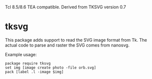 Tcl 8.5/8.6 TEA compatible. Derived from TKSVG version 0.7

tksvg
======

This package adds support to read the SVG image format from Tk.
The actual code to parse and raster the SVG comes from nanosvg.

Example usage:

	package require tksvg
	set img [image create photo -file orb.svg]
	pack [label .l -image $img]
 

